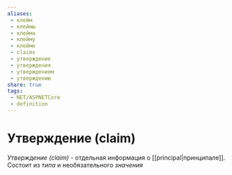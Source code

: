 ```yaml
---
aliases:
 - клейм
 - клеймы
 - клейма
 - клейму
 - клейме
 - claims
 - утверждение
 - утверждения
 - утверждением
 - утверждению
share: true
tags:
 - NET/ASPNETCore
 - definition
---
```

# Утверждение (claim)
*Утверждение (claim)* - отдельная информация о [[principal|принципале]]. Состоит из *типа* и необязательного *значения*